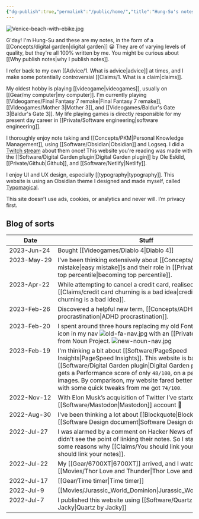 ```yaml
---
{"dg-publish":true,"permalink":"/public/home/","title":"Hung-Su's notes","tags":["gardenEntry"],"dgShowBacklinks":false}
---
```



![Venice-beach-with-ebike.jpg](/img/user/Embeds/Venice-beach-with-ebike.jpg)

G'day! I'm Hung-Su and these are my notes, in the form of a [[Concepts/digital garden\|digital garden]] 😀 They are of varying levels of quality, but they're all 100% written by me. You might be curious about [[Why publish notes\|why I publish notes]].

I refer back to my own [[Advice/1. What is advice\|advice]] at times, and I make some potentially controversial [[Claims/1. What is a claim\|claims]].

My oldest hobby is playing [[videogame\|videogames]], usually on [[Gear/my computer\|my computer]]. I'm currently playing [[Videogames/Final Fantasy 7 remake\|Final Fantasy 7 remake]], [[Videogames/Mother 3\|Mother 3]], and [[Videogames/Baldur's Gate 3\|Baldur's Gate 3]]. My life playing games is directly responsible for my present day career in [[Private/Software engineering\|software engineering]].

I thoroughly enjoy note taking and [[Concepts/PKM\|Personal Knowledge Management]], using [[Software/Obsidian\|Obsidian]] and Logseq. I did a [Twitch stream](https://www.youtube.com/watch?v=jASsctBxZk4) about them once! This website you're reading was made with the [[Software/Digital Garden plugin\|Digital Garden plugin]] by Ole Eskild, [[Private/Github\|Github]], and [[Software/Netlify\|Netlify]]. 

I enjoy UI and UX design, especially [[typography\|typography]]. This website is using an Obsidian theme I designed and made myself, called [Typomagical](https://github.com/hungsu/typomagical-obsidian).

This site doesn’t use ads, cookies, or analytics and never will. I’m privacy first.

## Blog of sorts

<style>table tbody td:first-child{white-space:nowrap;vertical-align: baseline;}</style>

| Date        | Stuff                                                                                                                                                                                                                                                                               |
| ----------- | ----------------------------------------------------------------------------------------------------------------------------------------------------------------------------------------------------------------------------------------------------------------------------------- |
| 2023-Jun-24 | Bought [[Videogames/Diablo 4\|Diablo 4]]                                                                                                                                                                                                                                                                  |
| 2023-May-29 | I've been thinking extensively about [[Concepts/easy mistake\|easy mistake]]s and their role in [[Private/becoming top percentile\|becoming top percentile]].                                                                                                                                                                               |
| 2023-Apr-22 | While attempting to cancel a credit card, realised that [[Claims/credit card churning is a bad idea\|credit card churning is a bad idea]].                                                                                                                                                                                     |
| 2023-Feb-26 | Discovered a helpful new term, [[Concepts/ADHD procrastination\|ADHD procrastination]].                                                                                                                                                                                                                            |
| 2023-Feb-20 | I spent around three hours replacing my old Font Awesome icon in my nav ![old-fa-nav.jpg](/img/user/Embeds/old-fa-nav.jpg) with an [[Private/SVG\|SVG]] from Noun Project. ![new-noun-nav.jpg](/img/user/Embeds/new-noun-nav.jpg)                                                                                                                                |
| 2023-Feb-19 | I'm thinking a bit about [[Software/PageSpeed Insights\|PageSpeed Insights]]. This website is based on [[Software/Digital Garden plugin\|Digital Garden plugin]] which gets a Performance score of only `48/100`, on a page with no images. By comparison, my website fared better at `69/100`, and with some quick tweaks from me got `74/100`. |
| 2022-Nov-12 | With Elon Musk’s acquisition of Twitter I’ve started a new [[Software/Mastodon\|Mastodon]] account 🐘                                                                                                                                                                                                  |
| 2022-Aug-30 | I've been thinking a lot about [[Blockquote\|Blockquote]]s, and [[Software Design document\|Software Design document]]                                                                                                                                                                                                    |
| 2022-Jul-27 | I was alarmed by a comment on Hacker News of a person who didn't see the point of linking their notes. So I started writing some reasons why [[Claims/You should link your notes\|You should link your notes]].                                                                                                        |
| 2022-Jul-22 | My [[Gear/6700XT\|6700XT]] arrived, and I watched [[Movies/Thor Love and Thunder\|Thor Love and Thunder]]                                                                                                                                                                                                                      |
| 2022-Jul-17 | [[Gear/Time timer\|Time timer]]                                                                                                                                                                                                                                                                      |
| 2022-Jul-9  | [[Movies/Jurassic_World_Dominion\|Jurassic_World_Dominion]]                                                                                                                                                                                                                                                         |
| 2022-Jul-7  | I published this website using [[Software/Quartz by Jacky\|Quartz by Jacky]]                                                                                                                                                                                                                                  |
